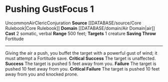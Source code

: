 ﻿---
actions: '[two-actions]'
component:
- Somatic
- Verbal
domain:
- '[[DATABASE/domain/Air Domain|Air]]'
element: Air
heighten_level: '1'
id: '444'
level: '1'
name: Pushing Gust
range: 500 feet
rarity: Uncommon
saving_throw: Fortitude
school: Conjuration
source: '[[DATABASE/source/Core Rulebook|Core Rulebook]]'
target: 1 creature
trait:
- '[[DATABASE/trait/Air|Air]]'
- '[[DATABASE/trait/Cleric|Cleric]]'
- '[[DATABASE/trait/Conjuration|Conjuration]]'
- '[[DATABASE/trait/Uncommon|Uncommon]]'
type: Focus

---
# Pushing Gust<span class="item-type">Focus 1</span>

<span class="trait-uncommon item-trait">Uncommon</span><span class="item-trait">Air</span><span class="item-trait">Cleric</span><span class="item-trait">Conjuration</span>
**Source** [[DATABASE/source/Core Rulebook|Core Rulebook]] 
**Domain** [[DATABASE/domain/Air Domain|air]]
**Cast** <span class="action-icon">2</span> somatic, verbal
**Range** 500 feet; **Targets** 1 creature
**Saving Throw** Fortitude

---
Giving the air a push, you buffet the target with a powerful gust of wind; it must attempt a Fortitude save.
**Critical Success** The target is unaffected.
**Success** The target is pushed 5 feet away from you.
**Failure** The target is pushed 10 feet away from you.
**Critical Failure** The target is pushed 10 feet away from you and knocked prone.